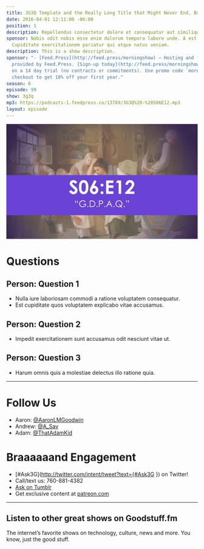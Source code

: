 ```yaml
---
title: 3G3Q Template and the Really Long Title that Might Never End, But Eventually it Might End Because I Made it Too Long
date: 2016-04-01 12:11:00 -06:00
position: 1
description: Repellendus consectetur dolore et consequatur aut similique qui. Nobis quia labore veniam qui delectus.Repellendus consectetur dolore et consequatur aut similique qui. Nobis quia labore veniam qui delectus.Repellendus consectetur dolore et consequatur aut similique qui. Nobis quia labore veniam qui delectus.Repellendus consectetur dolore et consequatur aut similique qui. Nobis quia labore veniam qui delectus.Repellendus consectetur dolore et consequatur aut similique qui. Nobis quia labore veniam qui delectus.Repellendus consectetur dolore et consequatur aut similique qui. Nobis quia labore veniam qui delectus.Repellendus consectetur dolore et consequatur aut similique qui. Nobis quia labore veniam qui delectus.Repellendus consectetur dolore et consequatur aut similique qui. Nobis quia labore veniam qui delectus.Repellendus consectetur dolore et consequatur aut similique qui. Nobis quia labore veniam qui delectus.
sponsor: Nobis odit nobis esse enim dolorum tempora labore unde. A est ut ab autem.
  Cupiditate exercitationem pariatur qui atque natus veniam.
description: This is a show description.
sponsor: "- [Feed.Press](http://feed.press/morningshow) – Hosting and feed support
  provided by Feed.Press. [Sign-up today](http://feed.press/morningshow) and try FeedPress
  on a 14 day trial (no contracts or commitments). Use promo code `morningshow` during
  checkout to get 10% off your first year."
season: 6
episode: 99
show: 3g3q
mp3: https://podcasts-1.feedpress.co/13789/3G3Q%20-%20S06E12.mp3
layout: episode
---
```


![3G3Q - S06e12.jpg](/uploads/3G3Q%20-%20S06e12.jpg)

# Questions

## Person: Question 1

* Nulla iure laboriosam commodi a ratione voluptatem consequatur.
* Est cupiditate quos voluptatem explicabo vitae accusamus.

## Person: Question 2

* Impedit exercitationem sunt accusamus odit nesciunt vitae ut.

## Person: Question 3

* Harum omnis quis a molestiae delectus illo ratione quia.

***

# Follow Us

* Aaron: [@AaronLMGoodwin](http://twitter.com/aaronlmgoodwin)
* Andrew: [@A_Sav](http://twitter.com/a_sav)
* Adam: [@ThatAdamKid](http://twitter.com/thatadamkid)

# Braaaaaand Engagement

* [#Ask3G](http://twitter.com/intent/tweet?text={#Ask3G }) on Twitter!
* Call/text us: 760-881-4382
* [Ask on Tumblr](http://3g3q.co/ask)
* Get exclusive content at [patreon.com](http://www.patreon.com/3g3q)

---

## Listen to other great shows on Goodstuff.fm

The internet’s favorite shows on technology, culture, news and more. You know, just the good stuff.
